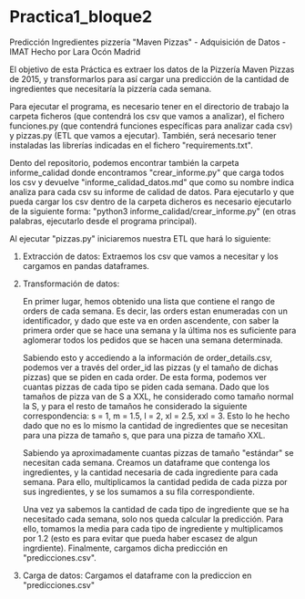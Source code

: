 # Practica1_bloque2

Predicción Ingredientes pizzería "Maven Pizzas" - Adquisición de Datos - IMAT
Hecho por Lara Ocón Madrid

El objetivo de esta Práctica es extraer los datos de la Pizzería Maven Pizzas de 2015, y transformarlos para así
cargar una predicción de la cantidad de ingredientes que necesitaría la pizzería cada semana.

Para ejecutar el programa, es necesario tener en el directorio de trabajo la carpeta ficheros (que contendrá los csv que vamos a analizar), el fichero funciones.py (que contendrá funciones específicas para analizar cada csv) y pizzas.py (ETL que vamos a ejecutar).
También, será necesario tener instaladas las librerías indicadas en el fichero "requirements.txt".

Dento del repositorio, podemos encontrar también la carpeta informe_calidad donde encontramos "crear_informe.py" que carga todos los csv y devuelve "informe_calidad_datos.md" que como su nombre indica analiza para cada csv su informe de calidad de datos. Para ejecutarlo y que pueda cargar los csv dentro de la carpeta dicheros es necesario ejecutarlo de la siguiente forma: "python3 informe_calidad/crear_informe.py" (en otras palabras, ejecutarlo desde el programa principal).

Al ejecutar "pizzas.py" iniciaremos nuestra ETL que hará lo siguiente:

1) Extracción de datos: Extraemos los csv que vamos a necesitar y los cargamos en pandas dataframes.

2) Transformación de datos:

    En primer lugar, hemos obtenido una lista que contiene el rango de orders de cada semana. Es decir, las orders estan enumeradas con un identificador, y dado que este va en orden ascendente, con saber la primera order que se hace una semana y la última nos es suficiente para aglomerar todos los pedidos que se hacen una semana determinada.

    Sabiendo esto y accediendo a la información de order_details.csv, podemos ver a través del order_id las pizzas (y el tamaño de dichas pizzas) que se piden en cada order. De esta forma, podemos ver cuantas pizzas de cada tipo se piden cada semana. Dado que los tamaños de pizza van de S a XXL, he considerado como tamaño normal la S, y para el resto de tamaños he considerado la siguiente correspondencia: s = 1, m = 1.5, l = 2, xl = 2.5, xxl = 3. Esto lo he hecho dado que no es lo mismo la cantidad de ingredientes que se necesitan para una pizza de tamaño s, que para una pizza de tamaño XXL.

    Sabiendo ya aproximadamente cuantas pizzas de tamaño "estándar" se necesitan cada semana. Creamos un dataframe que contenga los ingredientes, y la cantidad necesaria de cada ingrediente para cada semana. Para ello, multiplicamos la cantidad pedida de cada pizza por sus ingredientes, y se los sumamos a su fila correspondiente.

    Una vez ya sabemos la cantidad de cada tipo de ingrediente que se ha necesitado cada semana, solo nos queda calcular la predicción. Para ello, tomamos la media para cada tipo de ingrediente y multiplicamos por 1.2 (esto es para evitar que pueda haber escasez de algun ingrdiente). Finalmente, cargamos dicha predicción en "predicciones.csv".

3) Carga de datos: Cargamos el dataframe con la prediccion en "predicciones.csv"

